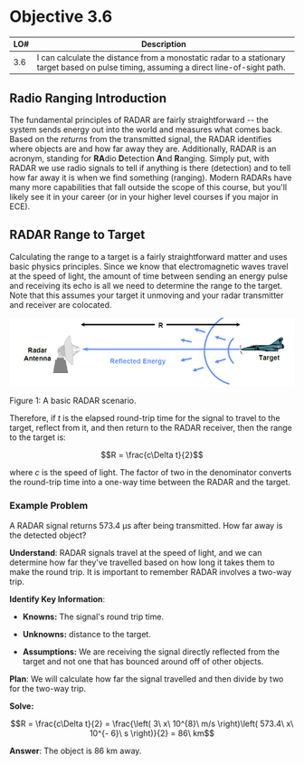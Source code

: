 # Objective 3.6

| LO# | Description |
|----------|----------|
| 3.6 | I can calculate the distance from a monostatic radar to a stationary target based on pulse timing, assuming a direct line-of-sight path. |


## Radio Ranging Introduction

The fundamental principles of RADAR are fairly straightforward -- the
system sends energy out into the world and measures what comes back.
Based on the *returns* from the transmitted signal, the RADAR identifies
where objects are and how far away they are. Additionally, RADAR is an
acronym, standing for **RA**dio **D**etection **A**nd **R**anging.
Simply put, with RADAR we use radio signals to tell if anything is there
(detection) and to tell how far away it is when we find something
(ranging). Modern RADARs have many more capabilities that fall outside the scope of this course, but you'll likely see it in your career (or in your higher level courses if you major in ECE).

## RADAR Range to Target

Calculating the range to a target is a fairly straightforward matter and
uses basic physics principles. Since we know that electromagnetic waves
travel at the speed of light, the amount of time between sending an
energy pulse and receiving its echo is all we need to determine the
range to the target. Note that this assumes your target it unmoving and your radar transmitter and receiver are colocated.

![](./ECE215_B3_Obj06_Reading_media/media/image1.png)

Figure 1: A basic RADAR scenario.

Therefore, if *t* is the elapsed round-trip time for the signal to
travel to the target, reflect from it, and then return to the RADAR
receiver, then the range to the target is:

$$R = \frac{c\Delta t}{2}$$

where *c* is the speed of light. The factor of two in the denominator
converts the round-trip time into a one-way time between the RADAR and
the target.

### Example Problem
A RADAR signal returns 573.4 μs after being
transmitted. How far away is the detected object?

**Understand**: RADAR signals travel at the speed of light, and we can
determine how far they've travelled based on how long it takes them to
make the round trip. It is important to remember RADAR involves a
two-way trip.

**Identify Key Information**:

-   **Knowns:** The signal's round trip time.

-   **Unknowns:** distance to the target.

-   **Assumptions:** We are receiving the signal directly reflected from
    the target and not one that has bounced around off of other objects.

**Plan**: We will calculate how far the signal travelled and then divide
by two for the two-way trip.

**Solve:**

$$R = \frac{c\Delta t}{2} = \frac{\left( 3\ x\ 10^{8}\ m/s \right)\left( 573.4\ x\ 10^{- 6}\ s \right)}{2} = 86\ km$$

**Answer**: The object is 86 km away.


